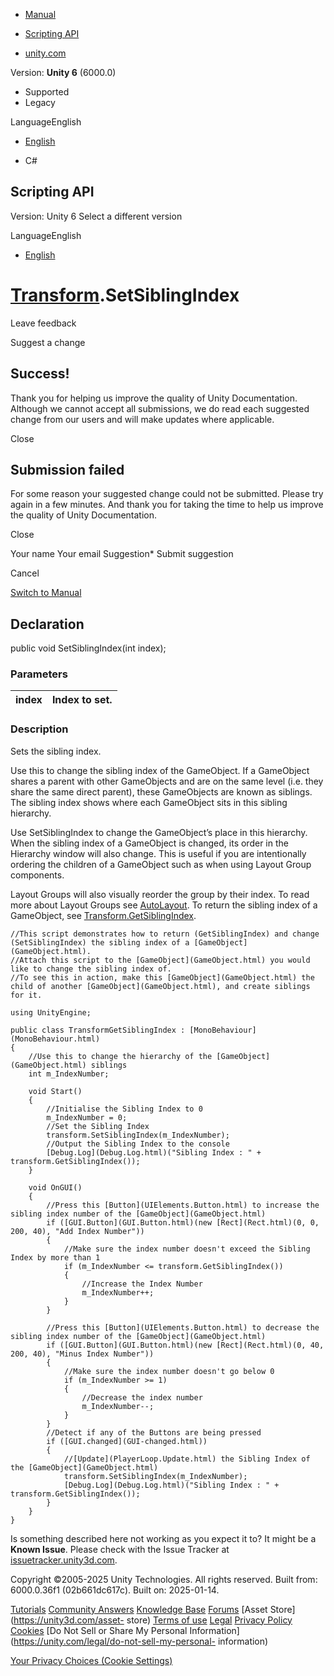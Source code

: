 [ ]()

  * [Manual](../Manual/index.html)
  * [Scripting API](../ScriptReference/index.html)

  * [unity.com](https://unity.com/)

Version: **Unity 6** (6000.0)

  * Supported
  * Legacy

LanguageEnglish

  * [English]()

  * C#

[ ](https://docs.unity3d.com)

## Scripting API

Version: Unity 6 Select a different version

LanguageEnglish

  * [English]()

#  [Transform](Transform.html).SetSiblingIndex

Leave feedback

Suggest a change

## Success!

Thank you for helping us improve the quality of Unity Documentation. Although
we cannot accept all submissions, we do read each suggested change from our
users and will make updates where applicable.

Close

## Submission failed

For some reason your suggested change could not be submitted. Please <a>try
again</a> in a few minutes. And thank you for taking the time to help us
improve the quality of Unity Documentation.

Close

Your name Your email Suggestion* Submit suggestion

Cancel

[Switch to Manual](../Manual/class-Transform.html "Go to Transform Component
in the Manual")

## Declaration

public void SetSiblingIndex(int index);

### Parameters

index | Index to set.  
---|---  
  
### Description

Sets the sibling index.

Use this to change the sibling index of the GameObject. If a GameObject shares
a parent with other GameObjects and are on the same level (i.e. they share the
same direct parent), these GameObjects are known as siblings. The sibling
index shows where each GameObject sits in this sibling hierarchy.  
  
Use SetSiblingIndex to change the GameObject’s place in this hierarchy. When
the sibling index of a GameObject is changed, its order in the Hierarchy
window will also change. This is useful if you are intentionally ordering the
children of a GameObject such as when using Layout Group components.  
  
Layout Groups will also visually reorder the group by their index. To read
more about Layout Groups see [AutoLayout](../Manual/comp-UIAutoLayout.html).
To return the sibling index of a GameObject, see
[Transform.GetSiblingIndex](Transform.GetSiblingIndex.html).

    
    
    //This script demonstrates how to return (GetSiblingIndex) and change (SetSiblingIndex) the sibling index of a [GameObject](GameObject.html).
    //Attach this script to the [GameObject](GameObject.html) you would like to change the sibling index of.
    //To see this in action, make this [GameObject](GameObject.html) the child of another [GameObject](GameObject.html), and create siblings for it.  
      
    using UnityEngine;  
      
    public class TransformGetSiblingIndex : [MonoBehaviour](MonoBehaviour.html)
    {
        //Use this to change the hierarchy of the [GameObject](GameObject.html) siblings
        int m_IndexNumber;  
      
        void Start()
        {
            //Initialise the Sibling Index to 0
            m_IndexNumber = 0;
            //Set the Sibling Index
            transform.SetSiblingIndex(m_IndexNumber);
            //Output the Sibling Index to the console
            [Debug.Log](Debug.Log.html)("Sibling Index : " + transform.GetSiblingIndex());
        }  
      
        void OnGUI()
        {
            //Press this [Button](UIElements.Button.html) to increase the sibling index number of the [GameObject](GameObject.html)
            if ([GUI.Button](GUI.Button.html)(new [Rect](Rect.html)(0, 0, 200, 40), "Add Index Number"))
            {
                //Make sure the index number doesn't exceed the Sibling Index by more than 1
                if (m_IndexNumber <= transform.GetSiblingIndex())
                {
                    //Increase the Index Number
                    m_IndexNumber++;
                }
            }  
      
            //Press this [Button](UIElements.Button.html) to decrease the sibling index number of the [GameObject](GameObject.html)
            if ([GUI.Button](GUI.Button.html)(new [Rect](Rect.html)(0, 40, 200, 40), "Minus Index Number"))
            {
                //Make sure the index number doesn't go below 0
                if (m_IndexNumber >= 1)
                {
                    //Decrease the index number
                    m_IndexNumber--;
                }
            }
            //Detect if any of the Buttons are being pressed
            if ([GUI.changed](GUI-changed.html))
            {
                //[Update](PlayerLoop.Update.html) the Sibling Index of the [GameObject](GameObject.html)
                transform.SetSiblingIndex(m_IndexNumber);
                [Debug.Log](Debug.Log.html)("Sibling Index : " + transform.GetSiblingIndex());
            }
        }
    }
    

Is something described here not working as you expect it to? It might be a
**Known Issue**. Please check with the Issue Tracker at
[issuetracker.unity3d.com](https://issuetracker.unity3d.com).

Copyright ©2005-2025 Unity Technologies. All rights reserved. Built from:
6000.0.36f1 (02b661dc617c). Built on: 2025-01-14.

[Tutorials](https://unity3d.com/learn) [Community
Answers](https://answers.unity3d.com) [Knowledge
Base](https://support.unity3d.com/hc/en-us)
[Forums](https://forum.unity3d.com) [Asset Store](https://unity3d.com/asset-
store) [Terms of use](https://docs.unity3d.com/Manual/TermsOfUse.html)
[Legal](https://unity.com/legal) [Privacy
Policy](https://unity.com/legal/privacy-policy)
[Cookies](https://unity.com/legal/cookie-policy) [Do Not Sell or Share My
Personal Information](https://unity.com/legal/do-not-sell-my-personal-
information)

[Your Privacy Choices (Cookie Settings)](javascript:void\(0\);)

